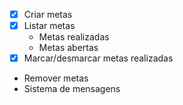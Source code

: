 - [x] Criar metas
- [x] Listar metas
    - Metas realizadas
    - Metas abertas
- [x] Marcar/desmarcar metas realizadas
- Remover metas
- Sistema de mensagens